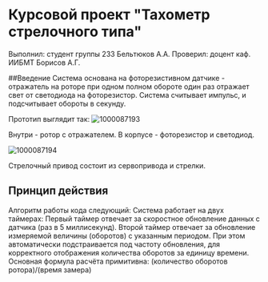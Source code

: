# Курсовой проект "Тахометр стрелочного типа"

Выполнил: студент группы 233
Бельтюков А.А.
Проверил: доцент каф. ИИБМТ
Борисов А.Г.

##Введение
Система основана на фоторезистивном датчике - отражатель на роторе при одном полном обороте один раз отражает свет от светодиода
на фоторезистор. Система считывает импульс, и подсчитывает обороты в секунду.

Прототип выглядит так:
![1000087193](https://github.com/user-attachments/assets/a30f823b-a512-410f-940e-83d7af7bcc3c)

Внутри - ротор с отражателем.
В корпусе - фоторезистор и светодиод. 

![1000087194](https://github.com/user-attachments/assets/19a109b3-81d6-4171-88bf-220aed84bf2e)

Стрелочный привод состоит из сервопривода и стрелки.

## Принцип действия
Алгоритм работы кода следующий: Система работает на двух таймерах: Первый таймер отвечает за скоростное обновление данных с датчика (раз в 5 миллисекунд).
Второй таймер отвечает за обновление измеряемой величины (оборотов) с указанным периодом. При этом автоматически подстраивается под частоту обновления, для корректного отображения количества оборотов за единицу времени. 
Основная формула расчёта примитивна: (количество оборотов ротора)/(время замера)
